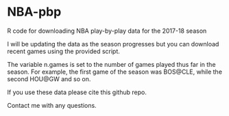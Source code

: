 # NBA-pbp
R code for downloading NBA play-by-play data for the 2017-18 season

I will be updating the data as the season progresses but you can download recent games using the provided script.  

The variable n.games is set to the number of games played thus far in the season. For example, the first game of the season was BOS@CLE, while the second HOU@GW and so on. 

If you use these data please cite this github repo.

Contact me with any questions.
